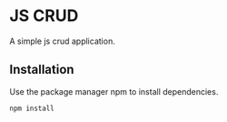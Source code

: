 # JS CRUD

A simple js crud application.

## Installation

Use the package manager npm to install dependencies.

```bash
npm install
```
